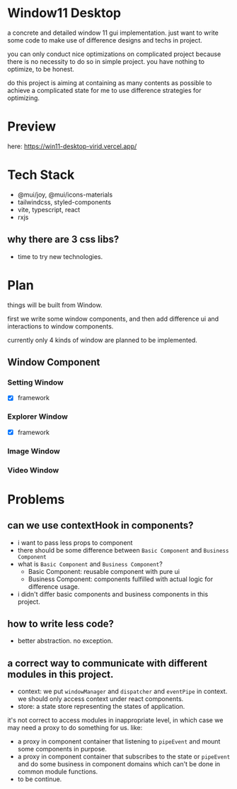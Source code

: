 # Window11 Desktop

a concrete and detailed window 11 gui implementation. just want to write some code to make use of difference designs and techs in project.

you can only conduct nice optimizations on complicated project because there is no necessity to do so in simple project. you have nothing to optimize, to be honest.

do this project is aiming at containing as many contents as possible to achieve a complicated state for me to use difference strategies for optimizing.

# Preview

here: https://win11-desktop-virid.vercel.app/

# Tech Stack

- @mui/joy, @mui/icons-materials
- tailwindcss, styled-components
- vite, typescript, react
- rxjs

## why there are 3 css libs?

- time to try new technologies.

# Plan

things will be built from Window.

first we write some window components, and then add difference ui and interactions to window components.

currently only 4 kinds of window are planned to be implemented.

## Window Component

### Setting Window

- [x] framework

### Explorer Window

- [x] framework

### Image Window

### Video Window

# Problems

## can we use contextHook in components?

- i want to pass less props to component
- there should be some difference between `Basic Component` and `Business Component`
- what is `Basic Component` and `Business Component`?
  - Basic Component: reusable component with pure ui
  - Business Component: components fulfilled with actual logic for difference usage.
- i didn't differ basic components and business components in this project.

## how to write less code?

- better abstraction. no exception.

## a correct way to communicate with different modules in this project.

- context: we put `windowManager` and `dispatcher` and `eventPipe` in context. we should only access context under react components.
- store: a state store representing the states of application.

it's not correct to access modules in inappropriate level, in which case we may need a proxy to do something for us. like:

- a proxy in component container that listening to `pipeEvent` and mount some components in purpose.
- a proxy in component container that subscribes to the state or `pipeEvent` and do some business in component domains which can't be done in common module functions.
- to be continue.

